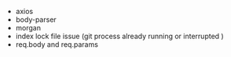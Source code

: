 
- axios 
- body-parser
- morgan
- index lock file issue (git process already running or interrupted )
- req.body and req.params